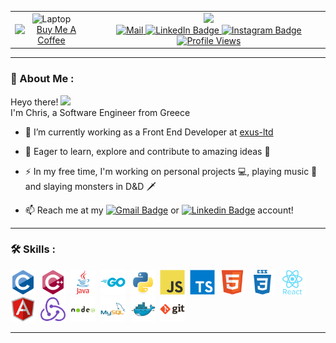<div id="header" align="center">
  <table>
    <tr>
      <td>
        <div id="coffee" align="center">
          <div>
            <img src="https://media.giphy.com/media/juua9i2c2fA0AIp2iq/giphy.gif" width="200" alt="Laptop"/>
          </div>
          <a href="https://www.buymeacoffee.com/chkatsaros" target="_blank">
            <img src="https://www.buymeacoffee.com/assets/img/custom_images/orange_img.png" alt="Buy Me A Coffee" >
          </a> 
        </div>
      </td>
      <td>
        <div id="badges" align="center">
          <a href="https://github.com/chkatsaros/">
            <img src="https://github-readme-streak-stats.herokuapp.com?user=chkatsaros&theme=shades-of-purple" />
          </a>
          <div>
            <a href="mailto:chris.d.katsaros@gmail.com">
              <img src="https://img.shields.io/badge/Gmail-red?style=for-the-badge&logo=gmail&logoColor=white" alt="Mail"/>
            </a>
            <a href="https://www.linkedin.com/in/chkatsaros/">
              <img src="https://img.shields.io/badge/LinkedIn-blue?style=for-the-badge&logo=linkedin&logoColor=white" alt="LinkedIn Badge"/>
            </a>
            <a href="https://www.instagram.com/ch_spark/">
              <img src="https://img.shields.io/badge/instagram-purple?style=for-the-badge&logo=instagram&logoColor=white" alt="Instagram Badge"/>
            </a>
            <a href="https://github.com/chkatsaros/">
              <img src="https://komarev.com/ghpvc/?username=chkatsaros&color=blueviolet&style=for-the-badge" alt="Profile Views"/>
            </a>
          </div>
        </div>
      </td>
    </tr>
    </table>
 </div> 

---

### :ghost: About Me :

Heyo there! <img src="https://media.giphy.com/media/hvRJCLFzcasrR4ia7z/giphy.gif" width="16"/> \
I'm Chris, a Software Engineer from Greece

- :telescope: I’m currently working as a Front End Developer at [exus-ltd](https://github.com/exus-ltd)

- :seedling: Eager to learn, explore and contribute to amazing ideas :rocket:

- :zap: In my free time, I'm working on personal projects :computer:, playing music :microphone: and slaying monsters in D&D :dagger:

- :mailbox: Reach me at my [![Gmail Badge](https://img.shields.io/badge/Gmail-red?style=flat&logo=gmail&logoColor=white)](mailto:chris.d.katsaros@gmail.com) or [![Linkedin Badge](https://img.shields.io/badge/LinkedIn-blue?style=flat&logo=linkedin&logoColor=white)](https://www.linkedin.com/in/chkatsaros/) account!

---

### :hammer_and_wrench: Skills :

<div>
  <img src="https://github.com/devicons/devicon/blob/master/icons/c/c-original.svg" title="C" alt="C" width="40" height="40"/>&nbsp;
  <img src="https://github.com/devicons/devicon/blob/master/icons/cplusplus/cplusplus-original.svg" title="C++" alt="C++" width="40" height="40"/>&nbsp;
  <img src="https://github.com/devicons/devicon/blob/master/icons/java/java-original-wordmark.svg" title="Java" alt="Java" width="40" height="40"/>&nbsp;
  <img src="https://github.com/devicons/devicon/blob/master/icons/go/go-original-wordmark.svg" title="Go" alt="Go" width="40" height="40"/>&nbsp;
<img src="https://github.com/devicons/devicon/blob/master/icons/python/python-original.svg" title="Python" alt="Python" width="40" height="40"/>&nbsp;
  <img src="https://github.com/devicons/devicon/blob/master/icons/javascript/javascript-original.svg" title="JavaScript" alt="JavaScript" width="40" height="40"/>&nbsp;
  <img src="https://github.com/devicons/devicon/blob/master/icons/typescript/typescript-original.svg" title="TypeScript" alt="TypeScript" width="40" height="40"/>&nbsp;
  <img src="https://github.com/devicons/devicon/blob/master/icons/html5/html5-original.svg" title="HTML5" alt="HTML" width="40" height="40"/>&nbsp;
  <img src="https://github.com/devicons/devicon/blob/master/icons/css3/css3-plain-wordmark.svg"  title="CSS3" alt="CSS" width="40" height="40"/>&nbsp;
  <img src="https://github.com/devicons/devicon/blob/master/icons/react/react-original-wordmark.svg" title="React" alt="React" width="40" height="40"/>&nbsp;
  <img src="https://github.com/devicons/devicon/blob/master/icons/angularjs/angularjs-original.svg" title="Angular" alt="Angular" width="40" height="40"/>&nbsp;
  <img src="https://github.com/devicons/devicon/blob/master/icons/redux/redux-original.svg" title="Redux" alt="Redux " width="40" height="40"/>&nbsp;
  <!-- <img src="https://github.com/devicons/devicon/blob/master/icons/jest/jest-plain.svg" title="Jest" alt="Jest" width="40" height="40"/>&nbsp; -->
  <img src="https://github.com/devicons/devicon/blob/master/icons/nodejs/nodejs-original-wordmark.svg" title="NodeJS" alt="NodeJS" width="40" height="40"/>&nbsp;
  <img src="https://github.com/devicons/devicon/blob/master/icons/mysql/mysql-original-wordmark.svg" title="MySQL"  alt="MySQL" width="40" height="40"/>&nbsp;
  <img src="https://github.com/devicons/devicon/blob/master/icons/docker/docker-original.svg" title="Docker"  alt="Docker" width="40" height="40"/>&nbsp;
  <img src="https://github.com/devicons/devicon/blob/master/icons/git/git-original-wordmark.svg" title="Git" **alt="Git" width="40" height="40"/>&nbsp;
  <!-- <img src="https://github.com/devicons/devicon/blob/master/icons/github/github-original.svg" title="GitHub" **alt="GitHub" width="40" height="40"/>&nbsp;
  <img src="https://github.com/devicons/devicon/blob/master/icons/gitlab/gitlab-original.svg" title="GitLab" **alt="GitLab" width="40" height="40"/>&nbsp; -->
</div>

---

<!-- <div id="banner-gif" align="center">
  <div id="player"></div>
  <script src="asciinema-player.min.js"></script>
  <script>
    AsciinemaPlayer.create(
      'gitgif.cast',
      document.getElementById('player'),
      { cols: 120, rows: 30 }
    );
  </script>
</div>
</body> -->
